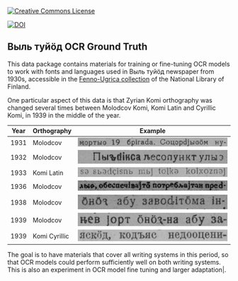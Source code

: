 <a rel="license" href="http://creativecommons.org/publicdomain/mark/1.0/"><img alt="Creative Commons License" style="border-width:0" src="https://i.creativecommons.org/p/mark/1.0/88x31.png" /></a></a>

<a href="https://zenodo.org/badge/latestdoi/179815335"><img src="https://zenodo.org/badge/179815335.svg" alt="DOI"></a>

## Выль туйӧд OCR Ground Truth

This data package contains materials for training or fine-tuning OCR models to work with fonts and languages used in Выль туйӧд newspaper from 1930s, accessible in the [Fenno-Ugrica collection](https://fennougrica.kansalliskirjasto.fi) of the National Library of Finland. 

One particular aspect of this data is that Zyrian Komi orthography was changed several times between Molodcov Komi, Komi Latin and Cyrillic Komi, in 1939 in the middle of the year. 

| Year        | Orthography           | Example |
|------------ |----------------------| ---------|
|1931         |  Molodcov   | ![](./samples/1931_01.jpg) |
|1932         |  Molodcov   | ![](./samples/1932_01_15.jpg)         |
|1933         |  Komi Latin   | ![](./samples/1933_12.jpg) |
|1936         |  Molodcov   | ![](./samples/1936_01_10.jpg)         |
|1938         |  Molodcov   | ![](./samples/1938_01_12.jpg)         |
|1939         |  Molodcov       |  ![](./samples/1939_04.png)        |
|1939         |  Komi Cyrillic       |  ![](./samples/1939_09.jpg)        |

The goal is to have materials that cover all writing systems in this period, so that OCR models could perform sufficiently well on both writing systems. This is also an experiment in OCR model fine tuning and larger adaptation|.
